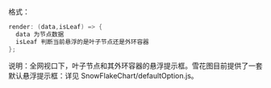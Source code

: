格式：

```d
render: (data,isLeaf) => {
  data 为节点数据
  isLeaf 判断当前悬浮的是叶子节点还是外环容器
};
```

说明：全网视口下，叶子节点和其外环容器的悬浮提示框。雪花图目前提供了一套默认悬浮提示框：详见 SnowFlakeChart/defaultOption.js。
